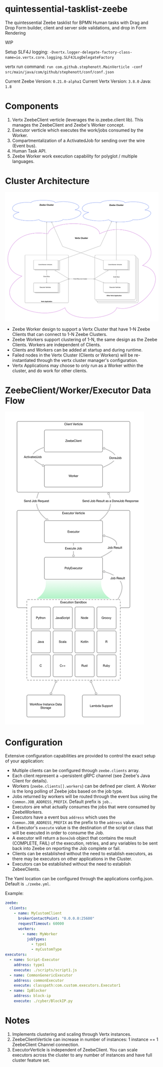 # quintessential-tasklist-zeebe
The quintessential Zeebe tasklist for BPMN Human tasks with Drag and Drop Form builder, client and server side validations, and drop in Form Rendering

WIP

Setup SLF4J logging: `-Dvertx.logger-delegate-factory-class-name=io.vertx.core.logging.SLF4JLogDelegateFactory`

vertx run command: `run com.github.stephenott.MainVerticle -conf src/main/java/com/github/stephenott/conf/conf.json`

Current Zeebe Version: `0.21.0-alpha1`
Current Vertx Version: `3.8.0`
Java: `1.8`

# Components

1. Vertx ZeebeClient verticle (leverages the io.zeebe.client lib).  This manages the ZeebeClient and Zeebe's Worker concept.
1. Executor verticle which executes the work/jobs consumed by the Worker.
1. Compartmentalization of a ActivatedJob for sending over the wire (Event bus).
1. Human Task API.
1. Zeebe Worker work execution capability for polyglot / multiple languages.

# Cluster Architecture

![cluster-arch](./docs/design/cluster-arch.png)

- Zeebe Worker design to support a Vertx Cluster that have 1-N Zeebe Clients that can connect to 1-N Zeebe Clusters.
- Zeebe Workers support clustering of 1-N, the same design as the Zeebe Clients.  Workers are independent of Clients.
- Clients and Workers can be added at startup and during runtime.
- Failed nodes in the Vertx Cluster (Clients or Workers) will be re-instantiated through the vertx cluster manager's configuration. 
- Vertx Applications may choose to only run as a Worker within the cluster, and do work for other clients.

# ZeebeClient/Worker/Executor Data Flow

![data flow](./docs/design/dataflow.png)

# Configuration

Extensive configuration capabilities are provided to control the exact setup of your application:

- Multiple clients can be configured through `zeebe.clients` array.
- Each client represent a ~persistent gRPC channel (see Zeebe's Java Client for details).
- Workers (`zeebe.clients[].workers`) can be defined per client.  A Worker is the long polling of Zeebe jobs based on the job type.
- Jobs returned by workers will be routed through the event bus using the `Common.JOB_ADDRESS_PREFIX`. Default prefix is `job.`.
- Executors are what actually consumes the jobs that were consumed by ZeebeWorkers.
- Executors have a event bus `address` which uses the `Common.JOB_ADDRESS_PREFIX` as the prefix to the `address` value.
- A Executor's `execute` value is the destination of the script or class that will be executed in order to consume the Job.
- A executor will return a `DoneJob` object that contains the result (COMPLETE, FAIL) of the execution, retries, and any variables to be sent back into Zeebe on reporting the Job complete or fail.
- Clients can be established without the need to establish executors, as there may be executors on other applications in the Cluster.
- Executors can be established without the need to establish ZebeeClients. 

The Yaml location can be configured through the applications config.json.  Default is `./zeebe.yml`. 

Example:

```yaml
zeebe:
  clients:
    - name: MyCustomClient
      brokerContactPoint: "0.0.0.0:25600"
      requestTimeout: 60000
      workers:
        - name: MyWorker
          jobTypes:
            - type1
            - myCustomType
executors:
  - name: Script-Executor
    address: type1
    execute: ./scripts/script1.js
  - name: CommonGenericExecutor
    address: commonExecutor
    execute: classpath:com.custom.executors.Executor1
  - name: IpBlocker
    address: block-ip
    execute: ./cyber/BlockIP.py
```


# Notes

1. Implements clustering and scaling through Vertx instances.
1. ZeebeClientVerticle can increase in number of instances: 1 instance == 1 ZeebeClient Channel connection.
1. ExecutorVerticle is independent of ZeebeClient.  You can scale executors across the cluster to any number of instances and have full cluster feature set.